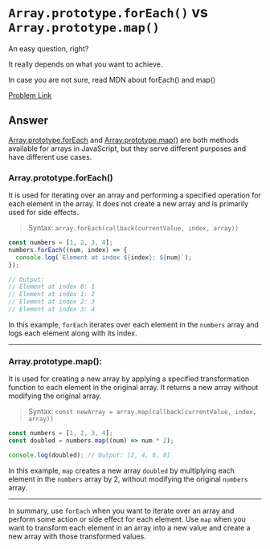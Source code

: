 # `Array.prototype.forEach()` vs `Array.prototype.map()`

An easy question, right?

It really depends on what you want to achieve.

In case you are not sure, read MDN about forEach() and map()

[Problem Link](https://bigfrontend.dev/question/forEach-versus-map)

## Answer

[Array.prototype.forEach](https://developer.mozilla.org/en-US/docs/Web/JavaScript/Reference/Global_Objects/Array/forEach) and [Array.prototype.map()](https://developer.mozilla.org/en-US/docs/Web/JavaScript/Reference/Global_Objects/Array/map) are both methods available for arrays in JavaScript, but they serve different purposes and have different use cases.

### Array.prototype.forEach()

It is used for iterating over an array and performing a specified operation for each element in the array. It does not create a new array and is primarily used for side effects.

> Syntax: `array.forEach(callback(currentValue, index, array))`

```javascript
const numbers = [1, 2, 3, 4];
numbers.forEach((num, index) => {
  console.log(`Element at index ${index}: ${num}`);
});

// Output:
// Element at index 0: 1
// Element at index 1: 2
// Element at index 2: 3
// Element at index 3: 4
```

In this example, `forEach` iterates over each element in the `numbers` array and logs each element along with its index.

---

### Array.prototype.map():

It is used for creating a new array by applying a specified transformation function to each element in the original array. It returns a new array without modifying the original array.

> Syntax: `const newArray = array.map(callback(currentValue, index, array))`

```javascript
const numbers = [1, 2, 3, 4];
const doubled = numbers.map((num) => num * 2);

console.log(doubled); // Output: [2, 4, 6, 8]
```

In this example, `map` creates a new array `doubled` by multiplying each element in the `numbers` array by 2, without modifying the original `numbers` array.

---

In summary, use `forEach` when you want to iterate over an array and perform some action or side effect for each element. Use `map` when you want to transform each element in an array into a new value and create a new array with those transformed values.
